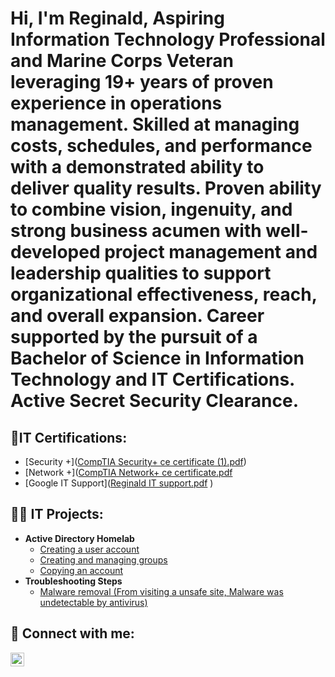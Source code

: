 <h1>Hi, I'm Reginald, Aspiring Information Technology Professional and Marine Corps Veteran leveraging 19+ years of proven experience in operations management. Skilled at managing costs, schedules, and performance with a demonstrated ability to deliver quality results. Proven ability to combine vision, ingenuity, and strong business acumen with well-developed project management and leadership qualities to support organizational effectiveness, reach, and overall expansion. Career supported by the pursuit of a Bachelor of Science in Information Technology and IT Certifications. Active Secret Security Clearance. 

 </a> 

<h2>👨‍IT Certifications:</h2>


  - [Security +]([CompTIA Security+ ce certificate (1).pdf](https://github.com/Rastallworth1/Rastallworth1/files/10877593/CompTIA.Security%2B.ce.certificate.1.pdf))
  - [Network +]([CompTIA Network+ ce certificate.pdf](https://github.com/Rastallworth1/Rastallworth1/files/10877582/CompTIA.Network%2B.ce.certificate.pdf)
  - [Google IT Support]([Reginald IT support.pdf](https://github.com/Rastallworth1/Rastallworth1/files/10877540/Reginald.IT.support.pdf)
)
  

 <h2>👨‍💻 IT Projects:</h2>

- <b>Active Directory Homelab</b>
  - [Creating a user account](https://github.com/Rastallworth1/Active-Directory-Creating-Users) 
  - [Creating and managing groups](https://github.com/Rastallworth1/Active-Directory-Creating-and-Managing-groups) 
  - [Copying an account](https://github.com/Rastallworth1/Active-Directory-Creating-and-Managing-groups)
- <b>Troubleshooting Steps</b>
  - [Malware removal (From visiting a unsafe site, Malware was undetectable by antivirus)](https://github.com/Rastallworth1/Malware-Trouble-Shooting) 



<h2> 🤳 Connect with me:</h2>


[<img align="left" alt="ReginaldStallworth | LinkedIn" width="22px" src="https://cdn.jsdelivr.net/npm/simple-icons@v3/icons/linkedin.svg" />][linkedin]



[linkedin]: https://linkedin.com/in/reginald-a-stallworth

<!--
**Rastallworth1/Rastallworth1** is a ✨ _special_ ✨ repository because its `README.md` (this file) appears on your GitHub profile.

Here are some ideas to get you started:

- 🔭 I’m currently working on ...
- 🌱 I’m currently learning ...
- 👯 I’m looking to collaborate on ...
- 🤔 I’m looking for help with ...
- 💬 Ask me about ...
- 📫 How to reach me: ...
- 😄 Pronouns: ...
- ⚡ Fun fact: ...
-->

